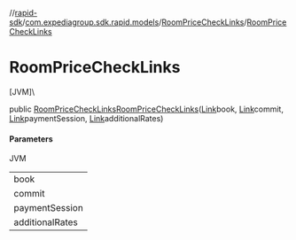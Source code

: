 //[rapid-sdk](../../../index.md)/[com.expediagroup.sdk.rapid.models](../index.md)/[RoomPriceCheckLinks](index.md)/[RoomPriceCheckLinks](-room-price-check-links.md)

# RoomPriceCheckLinks

[JVM]\

public [RoomPriceCheckLinks](index.md)[RoomPriceCheckLinks](-room-price-check-links.md)([Link](../-link/index.md)book, [Link](../-link/index.md)commit, [Link](../-link/index.md)paymentSession, [Link](../-link/index.md)additionalRates)

#### Parameters

JVM

| |
|---|
| book |
| commit |
| paymentSession |
| additionalRates |
